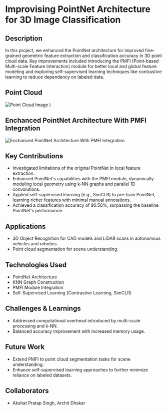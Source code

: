 # Improvising PointNet Architecture for 3D Image Classification

## Description
In this project, we enhanced the PointNet architecture for improved fine-grained geometric feature extraction and classification accuracy in 3D point cloud data. Key improvements included introducing the PMFI (Point-based Multi-scale Feature Interaction) module for better local and global feature modeling and exploring self-supervised learning techniques like contrastive learning to reduce dependency on labeled data.

## Point Cloud
![Point Cloud Image](https://github.com/user-attachments/assets/0f0655e1-a555-4493-b80d-6ec7c78764dc)
)
## Enchanced PointNet Architecture With PMFI Integration
![Enchanced PointNet Architecture With PMFI Integration](https://github.com/user-attachments/assets/3d2274d3-c909-4d42-be9d-32fa7351e8f4)

## Key Contributions
- Investigated limitations of the original PointNet in local feature extraction.
- Enhanced PointNet's capabilities with the PMFI module, dynamically modeling local geometry using k-NN graphs and parallel 1D convolutions.
- Applied self-supervised learning (e.g., SimCLR) to pre-train PointNet, learning richer features with minimal manual annotations.
- Achieved a classification accuracy of 90.56%, surpassing the baseline PointNet's performance.

## Applications
- 3D Object Recognition for CAD models and LiDAR scans in autonomous vehicles and robotics.
- Point cloud segmentation for scene understanding.

## Technologies Used
- PointNet Architecture
- KNN Graph Construction
- PMFI Module Integration
- Self-Supervised Learning (Contrastive Learning, SimCLR)

## Challenges & Learnings
- Addressed computational overhead introduced by multi-scale processing and k-NN.
- Balanced accuracy improvement with increased memory usage.

## Future Work
- Extend PMFI to point cloud segmentation tasks for scene understanding.
- Enhance self-supervised learning approaches to further minimize reliance on labeled datasets.

## Collaborators
- Akshat Pratap Singh, Archit Dhakar



